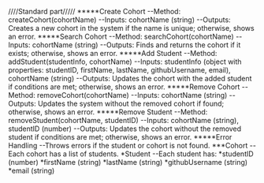 
  ////Standard part/////
*****Create Cohort
  --Method: createCohort(cohortName)
  --Inputs: cohortName (string)
  --Outputs: Creates a new cohort in the system if the name is unique; otherwise, shows an error.
*****Search Cohort
  --Method: searchCohort(cohortName)
  --Inputs: cohortName (string)
  --Outputs: Finds and returns the cohort if it exists; otherwise, shows an error.
*****Add Student
  --Method: addStudent(studentInfo, cohortName)
  --Inputs: studentInfo (object with properties: studentID, firstName, lastName, githubUsername, email), cohortName (string)
  --Outputs: Updates the cohort with the added student if conditions are met; otherwise, shows an error.
*****Remove Cohort
  --Method: removeCohort(cohortName)
  --Inputs: cohortName (string)
  --Outputs: Updates the system without the removed cohort if found; otherwise, shows an error.
*****Remove Student
  --Method: removeStudent(cohortName, studentID)
  --Inputs: cohortName (string), studentID (number)
  --Outputs: Updates the cohort without the removed student if conditions are met; otherwise, shows an error.
*****Error Handling
  --Throws errors if the student or cohort is not found.
***Cohort
  --Each cohort has a list of students.
      *Student
  --Each student has:
      *studentID (number)
      *firstName (string)
      *lastName (string)
      *githubUsername (string)
      *email (string)